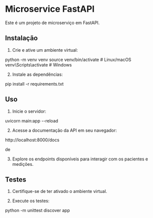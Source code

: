 # Microservice FastAPI

Este é um projeto de microserviço em FastAPI.

## Instalação


1. Crie e ative um ambiente virtual:

python -m venv venv
source venv/bin/activate # Linux/macOS
venv\Scripts\activate # Windows

2. Instale as dependências:

pip install -r requirements.txt

## Uso

1. Inicie o servidor:

uvicorn main:app --reload



2. Acesse a documentação da API em seu navegador:

http://localhost:8000/docs

de

3. Explore os endpoints disponíveis para interagir com os pacientes e medições.

## Testes

1. Certifique-se de ter ativado o ambiente virtual.

2. Execute os testes:

python -m unittest discover app

